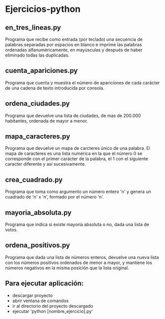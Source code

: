 # Ejercicios-python

## en_tres_lineas.py
Programa que recibe como entrada (por teclado) una secuencia de palabras separadas por espacios en blanco e imprime las palabras ordenadas alfanuméricamente, en mayúsculas y después de haber eliminado todas las duplicadas.

## cuenta_apariciones.py
Programa que cuenta y muestra el número de apariciones de cada carácter de una cadena de texto introducida por consola.

## ordena_ciudades.py
Programa que devuelve una lista de ciudades, de mas de 200.000 habitantes, ordenada de mayor a menor. 

## mapa_caracteres.py
Programa que devuelve un mapa de carcteres único de una palabra. El mapa de caracteres es una lista numérica en la que el número 0 se corresponde con el primer carácter de la palabra, el 1 con el siguiente caracter diferente y así sucesivamente.

## crea_cuadrado.py
Programa que toma como argumento un número entero 'n' y genera un cuadrado de 'n' x 'n', formado por el número 'n'.

## mayoria_absoluta.py
Programa que indica si existe mayoría absoluta o no, dada una lista de votos.

## ordena_positivos.py
Programa que dada una lista de números enteros, devuelve una nueva lista con los números positivos ordenados de menor a mayor, y mantiene los números negativos en la misma posición que la lista original.

## Para ejecutar aplicación:
  - descargar proyecto
  - abrir ventana de comandos
  - ir al directorio del proyecto descargado
  - ejecutar 'python [nombre_ejercicio].py'